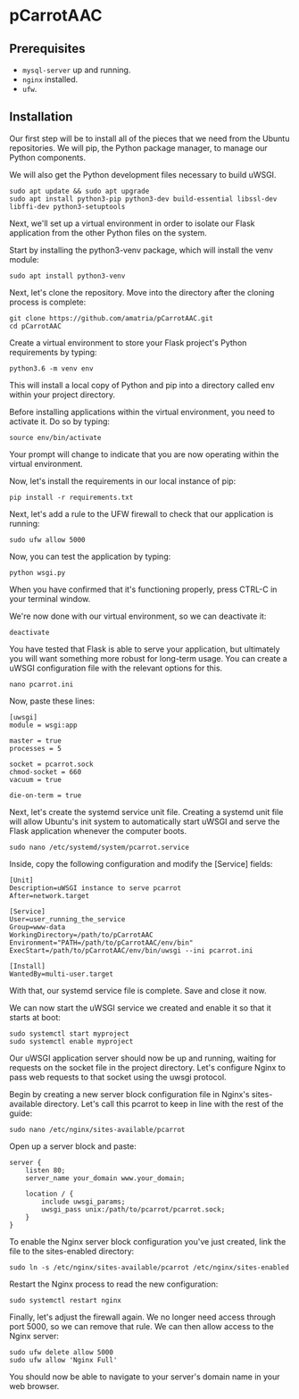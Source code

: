 # pCarrotAAC

## Prerequisites
* `mysql-server` up and running.
* `nginx` installed.
* `ufw`.

## Installation
Our first step will be to install all of the pieces that we need from the Ubuntu repositories. We will pip, the Python package manager, to manage our Python components.

We will also get the Python development files necessary to build uWSGI.
```
sudo apt update && sudo apt upgrade
sudo apt install python3-pip python3-dev build-essential libssl-dev libffi-dev python3-setuptools
```
Next, we'll set up a virtual environment in order to isolate our Flask application from the other Python files on the system.

Start by installing the python3-venv package, which will install the venv module:
```
sudo apt install python3-venv
```
Next, let's clone the repository. Move into the directory after the cloning process is complete:
```
git clone https://github.com/amatria/pCarrotAAC.git
cd pCarrotAAC
```
Create a virtual environment to store your Flask project's Python requirements by typing:
```
python3.6 -m venv env
```
This will install a local copy of Python and pip into a directory called env within your project directory.

Before installing applications within the virtual environment, you need to activate it. Do so by typing:
```
source env/bin/activate
```
Your prompt will change to indicate that you are now operating within the virtual environment.

Now, let's install the requirements in our local instance of pip:
```
pip install -r requirements.txt
```
Next, let's add a rule to the UFW firewall to check that our application is running:
```
sudo ufw allow 5000
```
Now, you can test the application by typing:
```
python wsgi.py
```
When you have confirmed that it's functioning properly, press CTRL-C in your terminal window.

We're now done with our virtual environment, so we can deactivate it:
```
deactivate
```
You have tested that Flask is able to serve your application, but ultimately you will want something more robust for long-term usage. You can create a uWSGI configuration file with the relevant options for this.
```
nano pcarrot.ini
```
Now, paste these lines:
```
[uwsgi]
module = wsgi:app

master = true
processes = 5

socket = pcarrot.sock
chmod-socket = 660
vacuum = true

die-on-term = true
```
Next, let's create the systemd service unit file. Creating a systemd unit file will allow Ubuntu's init system to automatically start uWSGI and serve the Flask application whenever the computer boots.
```
sudo nano /etc/systemd/system/pcarrot.service
```
Inside, copy the following configuration and modify the [Service] fields:
```
[Unit]
Description=uWSGI instance to serve pcarrot
After=network.target

[Service]
User=user_running_the_service
Group=www-data
WorkingDirectory=/path/to/pCarrotAAC
Environment="PATH=/path/to/pCarrotAAC/env/bin"
ExecStart=/path/to/pCarrotAAC/env/bin/uwsgi --ini pcarrot.ini

[Install]
WantedBy=multi-user.target
```
With that, our systemd service file is complete. Save and close it now.

We can now start the uWSGI service we created and enable it so that it starts at boot:
```
sudo systemctl start myproject
sudo systemctl enable myproject
```
Our uWSGI application server should now be up and running, waiting for requests on the socket file in the project directory. Let's configure Nginx to pass web requests to that socket using the uwsgi protocol.

Begin by creating a new server block configuration file in Nginx's sites-available directory. Let's call this pcarrot to keep in line with the rest of the guide:
```
sudo nano /etc/nginx/sites-available/pcarrot
```
Open up a server block and paste:
```
server {
    listen 80;
    server_name your_domain www.your_domain;

    location / {
        include uwsgi_params;
        uwsgi_pass unix:/path/to/pcarrot/pcarrot.sock;
    }
}
```
To enable the Nginx server block configuration you've just created, link the file to the sites-enabled directory:
```
sudo ln -s /etc/nginx/sites-available/pcarrot /etc/nginx/sites-enabled
```
Restart the Nginx process to read the new configuration:
```
sudo systemctl restart nginx
```
Finally, let's adjust the firewall again. We no longer need access through port 5000, so we can remove that rule. We can then allow access to the Nginx server:
```
sudo ufw delete allow 5000
sudo ufw allow 'Nginx Full'
```
You should now be able to navigate to your server's domain name in your web browser.
